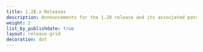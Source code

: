 ```yaml
---
title: 1.28.x Releases
description: Announcements for the 1.28 release and its associated patch releases.
weight: 2
list_by_publishdate: true
layout: release-grid
decoration: dot
---
```

